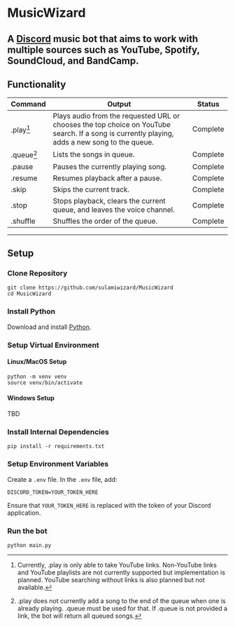 # MusicWizard

A [Discord](https://discord.com) music bot that aims to work with multiple sources such as YouTube, Spotify, SoundCloud, and BandCamp.
---  

## Functionality

| Command    | Output                                                                                                                                        |    Status     |
|------------|-----------------------------------------------------------------------------------------------------------------------------------------------|:-------------:|
| .play[^1]  | Plays audio from the requested URL or chooses the top choice on YouTube search. If a song is currently playing, adds a new song to the queue. |   Complete    |
| .queue[^2] | Lists the songs in queue.                                                                                                                     |   Complete    |
| .pause     | Pauses the currently playing song.                                                                                                            |   Complete    |
| .resume    | Resumes playback after a pause.                                                                                                               |   Complete    |
| .skip      | Skips the current track.                                                                                                                      |   Complete    |
| .stop      | Stops playback, clears the current queue, and leaves the voice channel.                                                                                                  |   Complete    |
| .shuffle   | Shuffles the order of the queue.                                                                                                              |   Complete    |

[^1]: Currently, .play is only able to take YouTube links. Non-YouTube links and YouTube playlists are not currently
supported but implementation is planned. YouTube searching without links is also planned but not available.
[^2]: .play does not currently add a song to the end of the queue when one is already playing. .queue must be used for
that. If .queue is not provided a link, the bot will return all queued songs.
___  

## Setup

### Clone Repository

```console  
git clone https://github.com/sulamiwizard/MusicWizard  
cd MusicWizard  
```  

### Install Python

Download and install [Python](https://www.python.org/downloads/).

### Setup Virtual Environment

#### Linux/MacOS Setup

```console  
python -m venv venv  
source venv/bin/activate  
```  

#### Windows Setup

TBD

### Install Internal Dependencies

```console  
pip install -r requirements.txt  
```  

### Setup Environment Variables

Create a `.env` file. In the `.env` file, add:

```console
DISCORD_TOKEN=YOUR_TOKEN_HERE
```

Ensure that `YOUR_TOKEN_HERE` is replaced with the token of your Discord application.

### Run the bot

```console
python main.py
```
